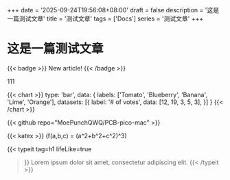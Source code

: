 +++
date = '2025-09-24T19:56:08+08:00'
draft = false
description = '这是一篇测试文章'
title = '测试文章'
tags = ['Docs']
series = '测试文章'
+++
# 这是一篇测试文章  

{{< badge >}}
New article!
{{< /badge >}}

111

{{< chart >}}
type: 'bar',
data: {
  labels: ['Tomato', 'Blueberry', 'Banana', 'Lime', 'Orange'],
  datasets: [{
    label: '# of votes',
    data: [12, 19, 3, 5, 3],
  }]
}
{{< /chart >}}

{{< github repo="MoePunchQWQ/PCB-pico-mac" >}}

{{< katex >}}
\(f(a,b,c) = (a^2+b^2+c^2)^3\)

{{< typeit 
  tag=h1
  lifeLike=true
>}}
Lorem ipsum dolor sit amet, 
consectetur adipiscing elit. 
{{< /typeit >}}